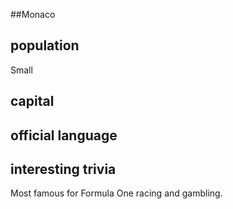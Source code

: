 ##Monaco
## population
Small

## capital

 
## official language


## interesting trivia

Most famous for Formula One racing and gambling. 


